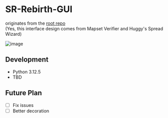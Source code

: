 # SR-Rebirth-GUI
originates from the [root repo](https://github.com/sunnyxxy/Star-Rating-Rebirth)<br>
(Yes, this interface design comes from Mapset Verifier and Huggy's Spread Wizard)

![image](https://github.com/user-attachments/assets/d259f9c5-a73a-42df-b4b4-738ad6dd13d4)

## Development
- Python 3.12.5
- TBD

## Future Plan
- [ ] Fix issues
- [ ] Better decoration
